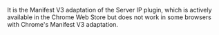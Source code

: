 It is the Manifest V3 adaptation of the Server IP plugin, which is actively available in the Chrome Web Store but does not work in some browsers with Chrome's Manifest V3 adaptation.
